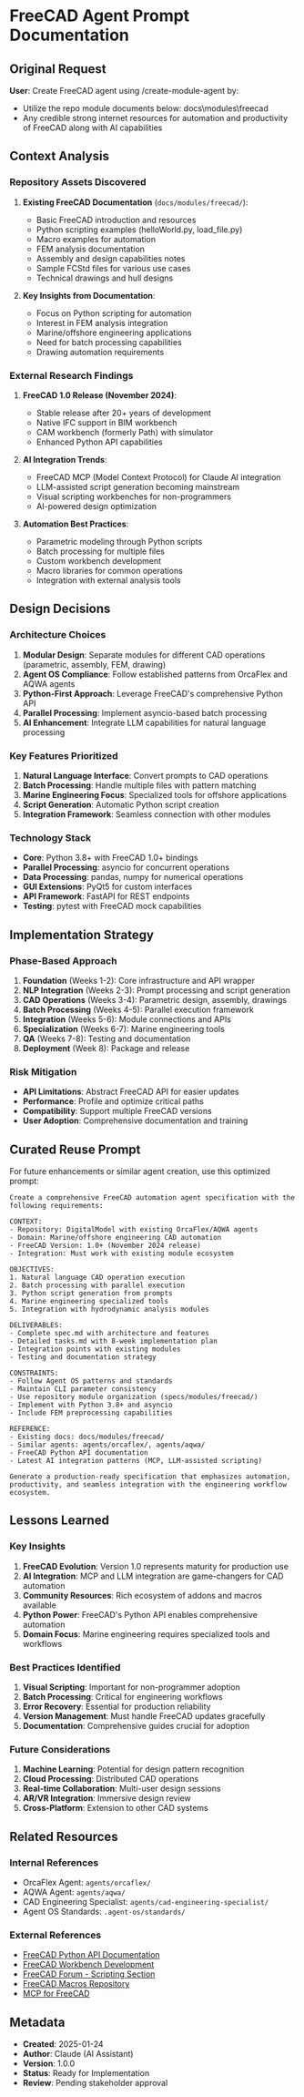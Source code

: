# FreeCAD Agent Prompt Documentation

## Original Request

**User**: Create FreeCAD agent using /create-module-agent by:
- Utilize the repo module documents below: docs\modules\freecad
- Any credible strong internet resources for automation and productivity of FreeCAD along with AI capabilities

## Context Analysis

### Repository Assets Discovered
1. **Existing FreeCAD Documentation** (`docs/modules/freecad/`):
   - Basic FreeCAD introduction and resources
   - Python scripting examples (helloWorld.py, load_file.py)
   - Macro examples for automation
   - FEM analysis documentation
   - Assembly and design capabilities notes
   - Sample FCStd files for various use cases
   - Technical drawings and hull designs

2. **Key Insights from Documentation**:
   - Focus on Python scripting for automation
   - Interest in FEM analysis integration
   - Marine/offshore engineering applications
   - Need for batch processing capabilities
   - Drawing automation requirements

### External Research Findings

1. **FreeCAD 1.0 Release (November 2024)**:
   - Stable release after 20+ years of development
   - Native IFC support in BIM workbench
   - CAM workbench (formerly Path) with simulator
   - Enhanced Python API capabilities

2. **AI Integration Trends**:
   - FreeCAD MCP (Model Context Protocol) for Claude AI integration
   - LLM-assisted script generation becoming mainstream
   - Visual scripting workbenches for non-programmers
   - AI-powered design optimization

3. **Automation Best Practices**:
   - Parametric modeling through Python scripts
   - Batch processing for multiple files
   - Custom workbench development
   - Macro libraries for common operations
   - Integration with external analysis tools

## Design Decisions

### Architecture Choices
1. **Modular Design**: Separate modules for different CAD operations (parametric, assembly, FEM, drawing)
2. **Agent OS Compliance**: Follow established patterns from OrcaFlex and AQWA agents
3. **Python-First Approach**: Leverage FreeCAD's comprehensive Python API
4. **Parallel Processing**: Implement asyncio-based batch processing
5. **AI Enhancement**: Integrate LLM capabilities for natural language processing

### Key Features Prioritized
1. **Natural Language Interface**: Convert prompts to CAD operations
2. **Batch Processing**: Handle multiple files with pattern matching
3. **Marine Engineering Focus**: Specialized tools for offshore applications
4. **Script Generation**: Automatic Python script creation
5. **Integration Framework**: Seamless connection with other modules

### Technology Stack
- **Core**: Python 3.8+ with FreeCAD 1.0+ bindings
- **Parallel Processing**: asyncio for concurrent operations
- **Data Processing**: pandas, numpy for numerical operations
- **GUI Extensions**: PyQt5 for custom interfaces
- **API Framework**: FastAPI for REST endpoints
- **Testing**: pytest with FreeCAD mock capabilities

## Implementation Strategy

### Phase-Based Approach
1. **Foundation** (Weeks 1-2): Core infrastructure and API wrapper
2. **NLP Integration** (Weeks 2-3): Prompt processing and script generation
3. **CAD Operations** (Weeks 3-4): Parametric design, assembly, drawings
4. **Batch Processing** (Weeks 4-5): Parallel execution framework
5. **Integration** (Weeks 5-6): Module connections and APIs
6. **Specialization** (Weeks 6-7): Marine engineering tools
7. **QA** (Weeks 7-8): Testing and documentation
8. **Deployment** (Week 8): Package and release

### Risk Mitigation
- **API Limitations**: Abstract FreeCAD API for easier updates
- **Performance**: Profile and optimize critical paths
- **Compatibility**: Support multiple FreeCAD versions
- **User Adoption**: Comprehensive documentation and training

## Curated Reuse Prompt

For future enhancements or similar agent creation, use this optimized prompt:

```
Create a comprehensive FreeCAD automation agent specification with the following requirements:

CONTEXT:
- Repository: DigitalModel with existing OrcaFlex/AQWA agents
- Domain: Marine/offshore engineering CAD automation
- FreeCAD Version: 1.0+ (November 2024 release)
- Integration: Must work with existing module ecosystem

OBJECTIVES:
1. Natural language CAD operation execution
2. Batch processing with parallel execution
3. Python script generation from prompts
4. Marine engineering specialized tools
5. Integration with hydrodynamic analysis modules

DELIVERABLES:
- Complete spec.md with architecture and features
- Detailed tasks.md with 8-week implementation plan
- Integration points with existing modules
- Testing and documentation strategy

CONSTRAINTS:
- Follow Agent OS patterns and standards
- Maintain CLI parameter consistency
- Use repository module organization (specs/modules/freecad/)
- Implement with Python 3.8+ and asyncio
- Include FEM preprocessing capabilities

REFERENCE:
- Existing docs: docs/modules/freecad/
- Similar agents: agents/orcaflex/, agents/aqwa/
- FreeCAD Python API documentation
- Latest AI integration patterns (MCP, LLM-assisted scripting)

Generate a production-ready specification that emphasizes automation, productivity, and seamless integration with the engineering workflow ecosystem.
```

## Lessons Learned

### Key Insights
1. **FreeCAD Evolution**: Version 1.0 represents maturity for production use
2. **AI Integration**: MCP and LLM integration are game-changers for CAD automation
3. **Community Resources**: Rich ecosystem of addons and macros available
4. **Python Power**: FreeCAD's Python API enables comprehensive automation
5. **Domain Focus**: Marine engineering requires specialized tools and workflows

### Best Practices Identified
1. **Visual Scripting**: Important for non-programmer adoption
2. **Batch Processing**: Critical for engineering workflows
3. **Error Recovery**: Essential for production reliability
4. **Version Management**: Must handle FreeCAD updates gracefully
5. **Documentation**: Comprehensive guides crucial for adoption

### Future Considerations
1. **Machine Learning**: Potential for design pattern recognition
2. **Cloud Processing**: Distributed CAD operations
3. **Real-time Collaboration**: Multi-user design sessions
4. **AR/VR Integration**: Immersive design review
5. **Cross-Platform**: Extension to other CAD systems

## Related Resources

### Internal References
- OrcaFlex Agent: `agents/orcaflex/`
- AQWA Agent: `agents/aqwa/`
- CAD Engineering Specialist: `agents/cad-engineering-specialist/`
- Agent OS Standards: `.agent-os/standards/`

### External References
- [FreeCAD Python API Documentation](https://wiki.freecad.org/Python_scripting_tutorial)
- [FreeCAD Workbench Development](https://wiki.freecad.org/Workbench_creation)
- [FreeCAD Forum - Scripting Section](https://forum.freecad.org/viewforum.php?f=22)
- [FreeCAD Macros Repository](https://github.com/FreeCAD/FreeCAD-macros)
- [MCP for FreeCAD](https://mcpmarket.com/server/freecad)

## Metadata

- **Created**: 2025-01-24
- **Author**: Claude (AI Assistant)
- **Version**: 1.0.0
- **Status**: Ready for Implementation
- **Review**: Pending stakeholder approval